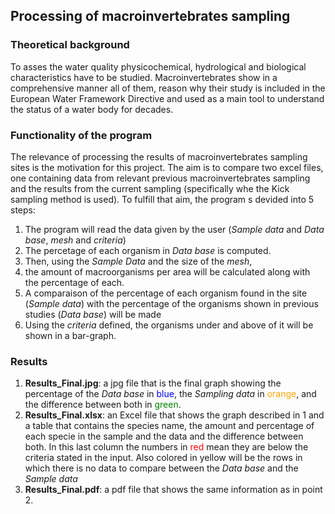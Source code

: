 ## Processing of macroinvertebrates sampling

### Theoretical background

To asses the water quality physicochemical, hydrological and biological characteristics have to be studied. Macroinvertebrates show in a comprehensive manner all of them, reason why their study is included in the European Water Framework Directive and used as a main tool to understand the status of a water body for decades.

### Functionality of the program

The relevance of processing the results of macroinvertebrates sampling sites is the motivation for this project. The aim is to compare two excel files, one containing data from relevant previous macroinvertebrates sampling and the results from the current sampling (specifically whe the Kick sampling method is used). To fulfill that aim, the program s devided into 5 steps:
 1. The program will read the data given by the user
(*Sample data* and *Data base*, *mesh* and *criteria*)
 2. The percetage of each organism in *Data base* is computed.
 3. Then, using the *Sample Data* and the size of the *mesh*, 
 4. the amount of macroorganisms per area will be calculated 
along with the percentage of each.
 5. A comparaison of the percentage of each organism found in 
the site (*Sample data*) with the percentage of the organisms
shown in previous studies (*Data base*) will be made
 6. Using the *criteria* defined, the organisms under and 
above of it will be shown in a bar-graph.

### Results

1. **Results_Final.jpg**: a jpg file that is the final graph showing the
percentage of the *Data base* in <span style="color: blue"> blue</span>,
the *Sampling data* in <span style="color: orange"> orange</span>, and
the difference between both in <span style="color: green"> green</span>.
2. **Results_Final.xlsx**: an Excel file that shows the graph described
in 1 and a table that contains the species name, the amount and percentage of
each specie in the sample and the data and the difference between both. In this
last column the numbers in <span style="color: red"> red</span> mean they are
below the criteria stated in the input. Also colored in 
yellow will be the rows in which there is no
data to compare between the *Data base* and the *Sample data*
3. **Results_Final.pdf**: a pdf file that shows the same information as in point 2.


